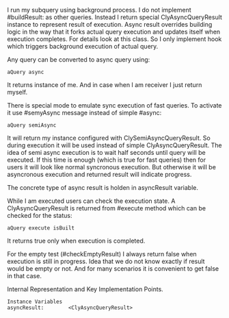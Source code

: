 I run my subquery using background process.
I do not implement #buildResult: as other queries. 
Instead I return special ClyAsyncQueryResult instance to represent result of execution. 
Async result overrides building logic in the way that it forks actual query execution and updates itself when execution completes. For details look at this class.
So I only implement hook which triggers background execution of actual query.

Any query can be converted to async query using:

	aQuery async 
	
It returns instance of me. And in case when I am receiver I just return myself.

There is special mode to emulate sync execution of fast queries. To activate it use #semyAsync message instead of simple #async: 

	aQuery semiAsync 

It will return my instance configured with ClySemiAsyncQueryResult. So during execution it will be used instead of simple ClyAsyncQueryResult.
The idea of semi async execution is to wait half seconds until query will be executed. If this time is enough (which is true for fast queries) then for users it will look like normal syncronous execution. But otherwise it will be asyncronous execution and returned result will indicate progress.

The concrete type of async result is holden in asyncResult variable.

While I am executed users can check the execution state. A ClyAsyncQueryResult is returned from #execute method which can be checked for the status:

	aQuery execute isBuilt
	
It returns true only when execution is completed.

For the empty test (#checkEmptyResult) I always return false when execution is still in progress. Idea that we do not know exactly if result would be empty or not. And for many scenarios it is convenient to get false in that case.

Internal Representation and Key Implementation Points.

    Instance Variables
	asyncResult:		<ClyAsyncQueryResult>